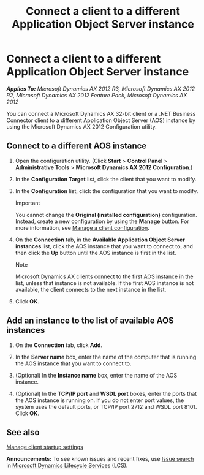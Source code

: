 ﻿---
title: Connect a client to a different Application Object Server instance
TOCTitle: Connect a client to a different Application Object Server instance
ms:assetid: d1489765-b203-4348-b884-34647443857a
ms:mtpsurl: https://technet.microsoft.com/en-us/library/Aa569658(v=AX.60)
ms:contentKeyID: 35132898
ms.date: 04/18/2014
mtps_version: v=AX.60
---

# Connect a client to a different Application Object Server instance 


_**Applies To:** Microsoft Dynamics AX 2012 R3, Microsoft Dynamics AX 2012 R2, Microsoft Dynamics AX 2012 Feature Pack, Microsoft Dynamics AX 2012_

You can connect a Microsoft Dynamics AX 32-bit client or a .NET Business Connector client to a different Application Object Server (AOS) instance by using the Microsoft Dynamics AX 2012 Configuration utility.

## Connect to a different AOS instance

1.  Open the configuration utility. (Click **Start** \> **Control Panel** \> **Administrative Tools** \> **Microsoft Dynamics AX 2012 Configuration**.)

2.  In the **Configuration Target** list, click the client that you want to modify.

3.  In the **Configuration** list, click the configuration that you want to modify.
    

    > [!IMPORTANT]
    > <P>You cannot change the <STRONG>Original (installed configuration)</STRONG> configuration. Instead, create a new configuration by using the <STRONG>Manage</STRONG> button. For more information, see <A href="manage-a-client-configuration.md">Manage a client configuration</A>.</P>



4.  On the **Connection** tab, in the **Available Application Object Server instances** list, click the AOS instance that you want to connect to, and then click the **Up** button until the AOS instance is first in the list.
    

    > [!NOTE]
    > <P>Microsoft Dynamics AX clients connect to the first AOS instance in the list, unless that instance is not available. If the first AOS instance is not available, the client connects to the next instance in the list.</P>



5.  Click **OK**.

## Add an instance to the list of available AOS instances

1.  On the **Connection** tab, click **Add**.

2.  In the **Server name** box, enter the name of the computer that is running the AOS instance that you want to connect to.

3.  (Optional) In the **Instance name** box, enter the name of the AOS instance.

4.  (Optional) In the **TCP/IP port** and **WSDL port** boxes, enter the ports that the AOS instance is running on. If you do not enter port values, the system uses the default ports, or TCP/IP port 2712 and WSDL port 8101. Click **OK**.

## See also

[Manage client startup settings](manage-client-startup-settings.md)

  
**Announcements:** To see known issues and recent fixes, use [Issue search](http://go.microsoft.com/fwlink/?linkid=389258) in [Microsoft Dynamics Lifecycle Services](http://go.microsoft.com/fwlink/?linkid=306505) (LCS).

